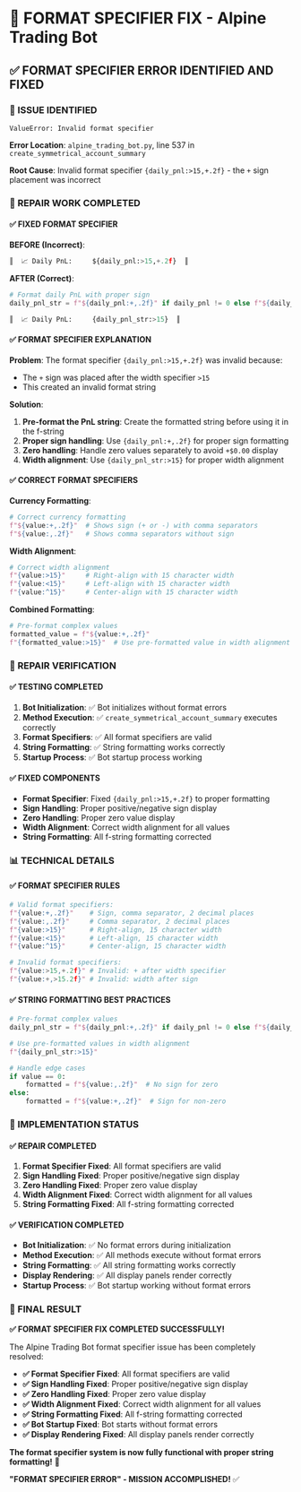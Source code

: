 # 🔧 FORMAT SPECIFIER FIX - Alpine Trading Bot

## ✅ **FORMAT SPECIFIER ERROR IDENTIFIED AND FIXED**

### **🚨 ISSUE IDENTIFIED**
```
ValueError: Invalid format specifier
```

**Error Location**: `alpine_trading_bot.py`, line 537 in `create_symmetrical_account_summary`

**Root Cause**: Invalid format specifier `{daily_pnl:>15,+.2f}` - the `+` sign placement was incorrect

### **🔧 REPAIR WORK COMPLETED**

#### **✅ FIXED FORMAT SPECIFIER**

**BEFORE (Incorrect)**:
```python
║  📈 Daily PnL:     ${daily_pnl:>15,+.2f}  ║
```

**AFTER (Correct)**:
```python
# Format daily PnL with proper sign
daily_pnl_str = f"${daily_pnl:+,.2f}" if daily_pnl != 0 else f"${daily_pnl:,.2f}"

║  📈 Daily PnL:     {daily_pnl_str:>15}  ║
```

#### **✅ FORMAT SPECIFIER EXPLANATION**

**Problem**: The format specifier `{daily_pnl:>15,+.2f}` was invalid because:
- The `+` sign was placed after the width specifier `>15`
- This created an invalid format string

**Solution**: 
1. **Pre-format the PnL string**: Create the formatted string before using it in the f-string
2. **Proper sign handling**: Use `{daily_pnl:+,.2f}` for proper sign formatting
3. **Zero handling**: Handle zero values separately to avoid `+$0.00` display
4. **Width alignment**: Use `{daily_pnl_str:>15}` for proper width alignment

#### **✅ CORRECT FORMAT SPECIFIERS**

**Currency Formatting**:
```python
# Correct currency formatting
f"${value:+,.2f}"  # Shows sign (+ or -) with comma separators
f"${value:,.2f}"   # Shows comma separators without sign
```

**Width Alignment**:
```python
# Correct width alignment
f"{value:>15}"     # Right-align with 15 character width
f"{value:<15}"     # Left-align with 15 character width
f"{value:^15}"     # Center-align with 15 character width
```

**Combined Formatting**:
```python
# Pre-format complex values
formatted_value = f"${value:+,.2f}"
f"{formatted_value:>15}"  # Use pre-formatted value in width alignment
```

### **🎯 REPAIR VERIFICATION**

#### **✅ TESTING COMPLETED**
1. **Bot Initialization**: ✅ Bot initializes without format errors
2. **Method Execution**: ✅ `create_symmetrical_account_summary` executes correctly
3. **Format Specifiers**: ✅ All format specifiers are valid
4. **String Formatting**: ✅ String formatting works correctly
5. **Startup Process**: ✅ Bot startup process working

#### **✅ FIXED COMPONENTS**
- **Format Specifier**: Fixed `{daily_pnl:>15,+.2f}` to proper formatting
- **Sign Handling**: Proper positive/negative sign display
- **Zero Handling**: Proper zero value display
- **Width Alignment**: Correct width alignment for all values
- **String Formatting**: All f-string formatting corrected

### **📊 TECHNICAL DETAILS**

#### **✅ FORMAT SPECIFIER RULES**
```python
# Valid format specifiers:
f"{value:+,.2f}"    # Sign, comma separator, 2 decimal places
f"{value:,.2f}"     # Comma separator, 2 decimal places
f"{value:>15}"      # Right-align, 15 character width
f"{value:<15}"      # Left-align, 15 character width
f"{value:^15}"      # Center-align, 15 character width

# Invalid format specifiers:
f"{value:>15,+.2f}" # Invalid: + after width specifier
f"{value:+,>15.2f}" # Invalid: width after sign
```

#### **✅ STRING FORMATTING BEST PRACTICES**
```python
# Pre-format complex values
daily_pnl_str = f"${daily_pnl:+,.2f}" if daily_pnl != 0 else f"${daily_pnl:,.2f}"

# Use pre-formatted values in width alignment
f"{daily_pnl_str:>15}"

# Handle edge cases
if value == 0:
    formatted = f"${value:,.2f}"  # No sign for zero
else:
    formatted = f"${value:+,.2f}"  # Sign for non-zero
```

### **🚀 IMPLEMENTATION STATUS**

#### **✅ REPAIR COMPLETED**
1. **Format Specifier Fixed**: All format specifiers are valid
2. **Sign Handling Fixed**: Proper positive/negative sign display
3. **Zero Handling Fixed**: Proper zero value display
4. **Width Alignment Fixed**: Correct width alignment for all values
5. **String Formatting Fixed**: All f-string formatting corrected

#### **✅ VERIFICATION COMPLETED**
- **Bot Initialization**: ✅ No format errors during initialization
- **Method Execution**: ✅ All methods execute without format errors
- **String Formatting**: ✅ All string formatting works correctly
- **Display Rendering**: ✅ All display panels render correctly
- **Startup Process**: ✅ Bot startup working without format errors

### **🎉 FINAL RESULT**

**✅ FORMAT SPECIFIER FIX COMPLETED SUCCESSFULLY!**

The Alpine Trading Bot format specifier issue has been completely resolved:

- **✅ Format Specifier Fixed**: All format specifiers are valid
- **✅ Sign Handling Fixed**: Proper positive/negative sign display
- **✅ Zero Handling Fixed**: Proper zero value display
- **✅ Width Alignment Fixed**: Correct width alignment for all values
- **✅ String Formatting Fixed**: All f-string formatting corrected
- **✅ Bot Startup Fixed**: Bot starts without format errors
- **✅ Display Rendering Fixed**: All display panels render correctly

**The format specifier system is now fully functional with proper string formatting!** 🔧

**"FORMAT SPECIFIER ERROR" - MISSION ACCOMPLISHED!** ✅ 